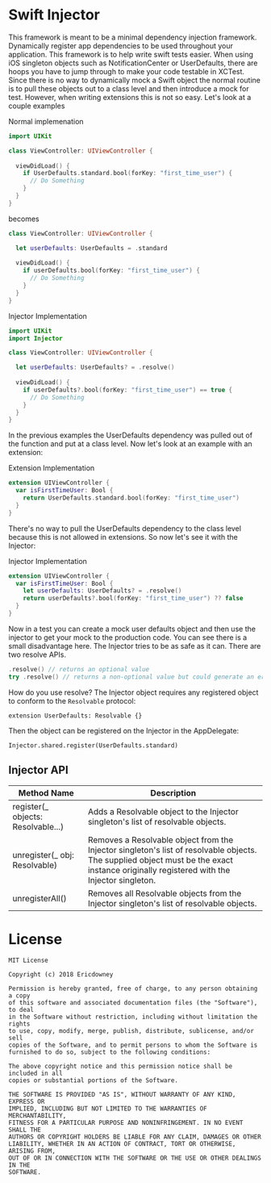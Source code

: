 # Swift Injector

This framework is meant to be a minimal dependency injection framework.  Dynamically register app dependencies to be used throughout your application.  This framework is to help write swift tests easier.  When using iOS singleton objects such as NotificationCenter or UserDefaults, there are hoops you have to jump through to make your code testable in XCTest.  Since there is no way to dynamically mock a Swift object the normal routine is to pull these objects out to a class level and then introduce a mock for test.  However, when writing extensions this is not so easy.  Let's look at a couple examples

Normal implemenation
```swift
import UIKit

class ViewController: UIViewController {
  
  viewDidLoad() {
    if UserDefaults.standard.bool(forKey: "first_time_user") {
      // Do Something
    }
  }
}
```
becomes
```swift
class ViewController: UIViewController {

  let userDefaults: UserDefaults = .standard
  
  viewDidLoad() {
    if userDefaults.bool(forKey: "first_time_user") {
      // Do Something
    }
  }
}

```

Injector Implementation
```swift
import UIKit
import Injector

class ViewController: UIViewController {

  let userDefaults: UserDefaults? = .resolve()
  
  viewDidLoad() {
    if userDefaults?.bool(forKey: "first_time_user") == true {
      // Do Something
    }
  }
}
```

In the previous examples the UserDefaults dependency was pulled out of the function and put at a class level.  Now let's look at an example with an extension:

Extension Implementation
```swift
extension UIViewController {
  var isFirstTimeUser: Bool {
    return UserDefaults.standard.bool(forKey: "first_time_user")
  }
}
```

There's no way to pull the UserDefaults dependency to the class level because this is not allowed in extensions.  So now let's see it with the Injector:

Injector Implementation
```swift
extension UIViewController {
  var isFirstTimeUser: Bool {
    let userDefaults: UserDefaults? = .resolve()
    return userDefaults?.bool(forKey: "first_time_user") ?? false
  }
}
```

Now in a test you can create a mock user defaults object and then use the injector to get your mock to the production code.  You can see there is a small disadvantage here.  The Injector tries to be as safe as it can.  There are two resolve APIs.

```swift
.resolve() // returns an optional value
try .resolve() // returns a non-optional value but could generate an error
```

How do you use resolve?
The Injector object requires any registered object to conform to the `Resolvable` protocol:

```
extension UserDefaults: Resolvable {}
```

Then the object can be registered on the Injector in the AppDelegate:
```
Injector.shared.register(UserDefaults.standard)
```

## Injector API
|Method Name|Description|
|---------|---------|
|register(_ objects: Resolvable...)|Adds a Resolvable object to the Injector singleton's list of resolvable objects.|
|unregister(_ obj: Resolvable)|Removes a Resolvable object from the Injector singleton's list of resolvable objects. The supplied object must be the exact instance originally registered with the Injector singleton.|
|unregisterAll()|Removes all Resolvable objects from the Injector singleton's list of resolvable objects.|

# License
```
MIT License

Copyright (c) 2018 Ericdowney

Permission is hereby granted, free of charge, to any person obtaining a copy
of this software and associated documentation files (the "Software"), to deal
in the Software without restriction, including without limitation the rights
to use, copy, modify, merge, publish, distribute, sublicense, and/or sell
copies of the Software, and to permit persons to whom the Software is
furnished to do so, subject to the following conditions:

The above copyright notice and this permission notice shall be included in all
copies or substantial portions of the Software.

THE SOFTWARE IS PROVIDED "AS IS", WITHOUT WARRANTY OF ANY KIND, EXPRESS OR
IMPLIED, INCLUDING BUT NOT LIMITED TO THE WARRANTIES OF MERCHANTABILITY,
FITNESS FOR A PARTICULAR PURPOSE AND NONINFRINGEMENT. IN NO EVENT SHALL THE
AUTHORS OR COPYRIGHT HOLDERS BE LIABLE FOR ANY CLAIM, DAMAGES OR OTHER
LIABILITY, WHETHER IN AN ACTION OF CONTRACT, TORT OR OTHERWISE, ARISING FROM,
OUT OF OR IN CONNECTION WITH THE SOFTWARE OR THE USE OR OTHER DEALINGS IN THE
SOFTWARE.
```
